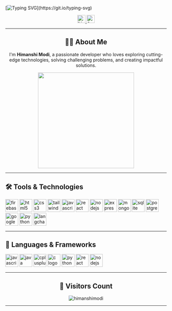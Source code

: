 [![Typing SVG](https://readme-typing-svg.demolab.com?font=Fira+Code&weight=500&size=30&duration=4500&pause=900&center=true&vCenter=true&width=600&lines=Hey+there+%F0%9F%91%8B;I'm+Himanshi+Modi+%F0%9F%91%A7%F0%9F%8F%BB;+%7CTech+Enthusiast+%7C+Problem+Solver+%7C+Innovator;Welcome+to+my+README!!!)](https://git.io/typing-svg)


<div align="center">
  <a href="https://www.linkedin.com/in/himanshimodi/" target="_blank">
    <img src="https://img.shields.io/badge/LinkedIn-0077B5?style=for-the-badge&logo=linkedin&logoColor=white" height="25" alt="LinkedIn logo" />
  </a>
  <a href="https://leetcode.com/himanshimodi/" target="_blank">
    <img src="https://img.shields.io/badge/LeetCode-FFA116?style=for-the-badge&logo=leetcode&logoColor=black" height="25" alt="LeetCode logo" />
  </a>
</div>

---

<h2 align="center"> 👩‍💻 About Me </h2>

<p align="center">I'm <strong>Himanshi Modi</strong>, a passionate developer who loves exploring cutting-edge technologies, solving challenging problems, and creating impactful solutions.</p>

<div align="center">
  <img src="https://media.giphy.com/media/l0Exc6ymGbdFkeAVO/giphy.gif" width="300" />
</div>

---

<h2 align="left"> 🛠 Tools & Technologies </h2>

<div align="left">
  <img src="https://cdn.jsdelivr.net/gh/devicons/devicon/icons/firebase/firebase-plain-wordmark.svg" height="40" alt="firebase logo"  />
  <img src="https://cdn.jsdelivr.net/gh/devicons/devicon/icons/html5/html5-original.svg" height="40" alt="html5 logo"  />
  <img src="https://cdn.jsdelivr.net/gh/devicons/devicon/icons/css3/css3-original.svg" height="40" alt="css3 logo"  />
  <img src="https://cdn.jsdelivr.net/gh/devicons/devicon/icons/tailwindcss/tailwindcss-original-wordmark.svg" height="40" alt="tailwindcss logo"  />
  <img src="https://cdn.jsdelivr.net/gh/devicons/devicon/icons/javascript/javascript-original.svg" height="40" alt="javascript logo"  />
  <img src="https://cdn.jsdelivr.net/gh/devicons/devicon/icons/react/react-original.svg" height="40" alt="react logo"  />
  <img src="https://cdn.jsdelivr.net/gh/devicons/devicon/icons/nodejs/nodejs-original.svg" height="40" alt="nodejs logo"  />
  <img src="https://cdn.jsdelivr.net/gh/devicons/devicon/icons/express/express-original.svg" height="40" alt="express logo"  />
  <img src="https://cdn.jsdelivr.net/gh/devicons/devicon/icons/mongodb/mongodb-original.svg" height="40" alt="mongodb logo"  />
  <img src="https://cdn.jsdelivr.net/gh/devicons/devicon/icons/sqlite/sqlite-original.svg" height="40" alt="sqlite logo"  />
  <img src="https://cdn.jsdelivr.net/gh/devicons/devicon/icons/postgresql/postgresql-original.svg" height="40" alt="postgresql logo"  />
  <img src="https://cdn.jsdelivr.net/gh/devicons/devicon/icons/google/google-original.svg" height="40" alt="google apis logo"  />
  <img src="https://cdn.jsdelivr.net/gh/devicons/devicon/icons/python/python-original.svg" height="40" alt="python logo"  />
  <img src="https://upload.wikimedia.org/wikipedia/commons/8/89/LangChain_Icon.png" height="40" alt="langchain logo"  />
</div>

---

<h2 align="left"> 🚀 Languages & Frameworks </h2>

<div align="left">
  <img src="https://cdn.jsdelivr.net/gh/devicons/devicon/icons/javascript/javascript-original.svg" height="40" alt="javascript logo"  />
  <img src="https://cdn.jsdelivr.net/gh/devicons/devicon/icons/java/java-original.svg" height="40" alt="java logo"  />
  <img src="https://cdn.jsdelivr.net/gh/devicons/devicon/icons/cplusplus/cplusplus-original.svg" height="40" alt="cplusplus logo"  />
  <img src="https://cdn.jsdelivr.net/gh/devicons/devicon/icons/c/c-original.svg" height="40" alt="c logo"  />
  <img src="https://cdn.jsdelivr.net/gh/devicons/devicon/icons/python/python-original.svg" height="40" alt="python logo"  />
  <img src="https://cdn.jsdelivr.net/gh/devicons/devicon/icons/react/react-original.svg" height="40" alt="react logo"  />
  <img src="https://cdn.jsdelivr.net/gh/devicons/devicon/icons/nodejs/nodejs-original.svg" height="40" alt="nodejs logo"  />
</div>

---

<h2 align="center"> 🌟 Visitors Count </h2>

<div align="center">
  <img src="https://komarev.com/ghpvc/?username=himanshimodi&label=Visitors&color=ff69b4&style=for-the-badge" alt="himanshimodi" />
</div>

---
